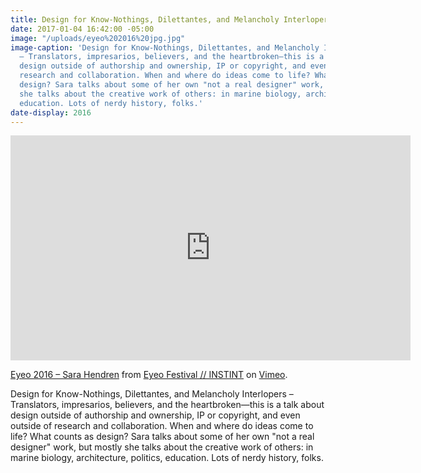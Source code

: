 ```yaml
---
title: Design for Know-Nothings, Dilettantes, and Melancholy Interlopers, Eyeo 2016
date: 2017-01-04 16:42:00 -05:00
image: "/uploads/eyeo%202016%20jpg.jpg"
image-caption: 'Design for Know-Nothings, Dilettantes, and Melancholy Interlopers
  – Translators, impresarios, believers, and the heartbroken—this is a talk about
  design outside of authorship and ownership, IP or copyright, and even outside of
  research and collaboration. When and where do ideas come to life? What counts as
  design? Sara talks about some of her own "not a real designer" work, but mostly
  she talks about the creative work of others: in marine biology, architecture, politics,
  education. Lots of nerdy history, folks.'
date-display: 2016
---
```


<iframe src="https://player.vimeo.com/video/179040817?color=d9d0d0" width="640" height="360" frameborder="0" webkitallowfullscreen mozallowfullscreen allowfullscreen></iframe>
<p><a href="https://vimeo.com/179040817">Eyeo 2016 &ndash; Sara Hendren</a> from <a href="https://vimeo.com/eyeofestival">Eyeo Festival  //  INSTINT</a> on <a href="https://vimeo.com">Vimeo</a>.</p>

Design for Know-Nothings, Dilettantes, and Melancholy Interlopers – Translators, impresarios, believers, and the heartbroken—this is a talk about design outside of authorship and ownership, IP or copyright, and even outside of research and collaboration. When and where do ideas come to life? What counts as design? Sara talks about some of her own "not a real designer" work, but mostly she talks about the creative work of others: in marine biology, architecture, politics, education. Lots of nerdy history, folks.